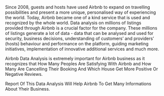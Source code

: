 Since 2008, guests and hosts have used Airbnb to expand on travelling possibilities and present a more unique, personalised way of experiencing the world. Today, Airbnb became one of a kind service that is used and recognized by the whole world. Data analysis on millions of listings provided through Airbnb is a crucial factor for the company. These millions of listings generate a lot of data - data that can be analysed and used for security, business decisions, understanding of customers’ and providers’ (hosts) behaviour and performance on the platform, guiding marketing initiatives, implementation of innovative additional services and much more.

Airbnb Data Analysis is extremely important for Airbnb business as it recognizes that How Many Peoples Are Satisfying With Airbnb and How Many Are Cancelling Their Booking And Which House Get More Positive Or Negative Reviews.

Report Of This Data Analysis Will Help Airbnb To Get Many Informations About Yheir Business.
